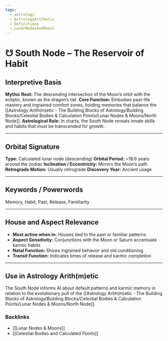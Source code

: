 ```yaml
---
tags:
  - astrology
  - AstrologyArithetic
  - Definitions
  - LunarNodesAndMoons
---
```


# ☋ South Node – The Reservoir of Habit

## Interpretive Basis

**Mythic Root:**
The descending intersection of the Moon’s orbit with the ecliptic, known as the dragon’s tail.
**Core Function:**
Embodies past-life mastery and ingrained comfort zones, holding memories that balance the [[Astrology Arith(m)etic - The Building Blocks of Astrology/Building Blocks/Celestial Bodies & Calculation Points/Lunar Nodes & Moons/North Node]].
**Astrological Role:**
In charts, the South Node reveals innate skills and habits that must be transcended for growth.

---

## Orbital Signature

**Type:** Calculated lunar node (descending)
**Orbital Period:** ~18.6 years around the zodiac
**Inclination / Eccentricity:** Mirrors the Moon’s path
**Retrograde Motion:** Usually retrograde
**Discovery Year:** Ancient usage

---

## Keywords / Powerwords

Memory, Habit, Past, Release, Familiarity

---

## House and Aspect Relevance

- **Most active when in:** Houses tied to the past or familiar patterns
- **Aspect Sensitivity:** Conjunctions with the Moon or Saturn accentuate karmic habits
- **Natal Function:** Shows ingrained behavior and old conditioning
- **Transit Function:** Indicates times of release and karmic completion

---

## Use in Astrology Arith(m)etic

The South Node informs AI about default patterns and karmic memory in relation to the evolutionary pull of the [[Astrology Arith(m)etic - The Building Blocks of Astrology/Building Blocks/Celestial Bodies & Calculation Points/Lunar Nodes & Moons/North Node]].

### Backlinks
- [[Lunar Nodes & Moons]]
- [[Celestial Bodies and Calculated Points]]
